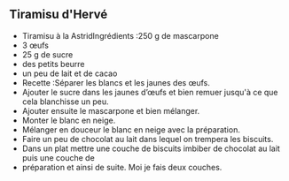 ## Tiramisu d'Hervé
*  Tiramisu à la AstridIngrédients :250 g de mascarpone
* 3 œufs
* 25 g de sucre
* des petits beurre
* un peu de lait et de cacao
* Recette :Séparer les blancs et les jaunes des œufs.
* Ajouter le sucre dans les jaunes d’œufs et bien remuer jusqu'à ce que cela blanchisse un peu.
* Ajouter ensuite le mascarpone et bien mélanger.
* Monter le blanc en neige.
* Mélanger en douceur le blanc en neige avec la préparation.
* Faire un peu de chocolat au lait dans lequel on trempera les biscuits.
* Dans un plat mettre une couche de biscuits imbiber de chocolat au lait puis une couche de
* préparation et ainsi de suite. Moi je fais deux couches.
